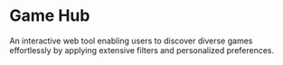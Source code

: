 # Game Hub

An interactive web tool enabling users to discover diverse games effortlessly by applying extensive filters and personalized preferences.
